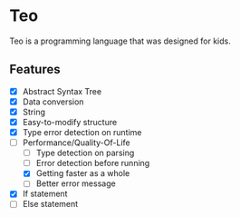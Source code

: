# Teo
Teo is a programming language that was designed for kids.

## Features
- [x] Abstract Syntax Tree
- [x] Data conversion
- [x] String
- [x] Easy-to-modify structure
- [x] Type error detection on runtime
- [ ] Performance/Quality-Of-Life
    - [ ] Type detection on parsing
    - [ ] Error detection before running
    - [x] Getting faster as a whole
    - [ ] Better error message
- [x] If statement
- [ ] Else statement
